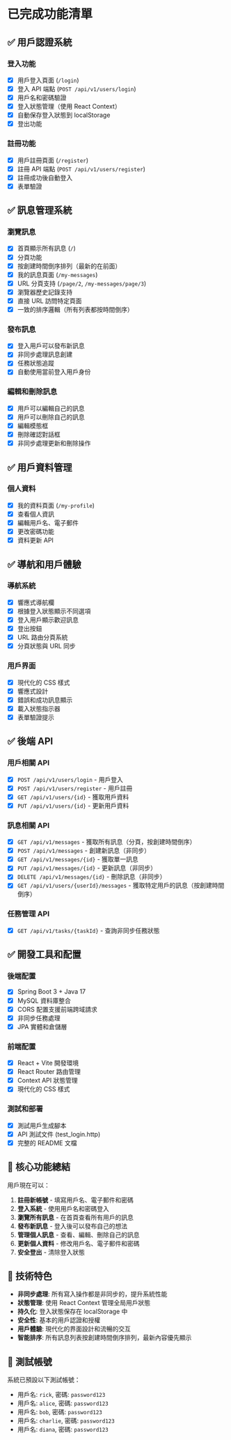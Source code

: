 # 已完成功能清單

## ✅ 用戶認證系統

### 登入功能
- [x] 用戶登入頁面 (`/login`)
- [x] 登入 API 端點 (`POST /api/v1/users/login`)
- [x] 用戶名和密碼驗證
- [x] 登入狀態管理（使用 React Context）
- [x] 自動保存登入狀態到 localStorage
- [x] 登出功能

### 註冊功能
- [x] 用戶註冊頁面 (`/register`)
- [x] 註冊 API 端點 (`POST /api/v1/users/register`)
- [x] 註冊成功後自動登入
- [x] 表單驗證

## ✅ 訊息管理系統

### 瀏覽訊息
- [x] 首頁顯示所有訊息 (`/`)
- [x] 分頁功能
- [x] 按創建時間倒序排列（最新的在前面）
- [x] 我的訊息頁面 (`/my-messages`)
- [x] URL 分頁支持 (`/page/2`, `/my-messages/page/3`)
- [x] 瀏覽器歷史記錄支持
- [x] 直接 URL 訪問特定頁面
- [x] 一致的排序邏輯（所有列表都按時間倒序）

### 發布訊息
- [x] 登入用戶可以發布新訊息
- [x] 非同步處理訊息創建
- [x] 任務狀態追蹤
- [x] 自動使用當前登入用戶身份

### 編輯和刪除訊息
- [x] 用戶可以編輯自己的訊息
- [x] 用戶可以刪除自己的訊息
- [x] 編輯模態框
- [x] 刪除確認對話框
- [x] 非同步處理更新和刪除操作

## ✅ 用戶資料管理

### 個人資料
- [x] 我的資料頁面 (`/my-profile`)
- [x] 查看個人資訊
- [x] 編輯用戶名、電子郵件
- [x] 更改密碼功能
- [x] 資料更新 API

## ✅ 導航和用戶體驗

### 導航系統
- [x] 響應式導航欄
- [x] 根據登入狀態顯示不同選項
- [x] 登入用戶顯示歡迎訊息
- [x] 登出按鈕
- [x] URL 路由分頁系統
- [x] 分頁狀態與 URL 同步

### 用戶界面
- [x] 現代化的 CSS 樣式
- [x] 響應式設計
- [x] 錯誤和成功訊息顯示
- [x] 載入狀態指示器
- [x] 表單驗證提示

## ✅ 後端 API

### 用戶相關 API
- [x] `POST /api/v1/users/login` - 用戶登入
- [x] `POST /api/v1/users/register` - 用戶註冊
- [x] `GET /api/v1/users/{id}` - 獲取用戶資料
- [x] `PUT /api/v1/users/{id}` - 更新用戶資料

### 訊息相關 API
- [x] `GET /api/v1/messages` - 獲取所有訊息（分頁，按創建時間倒序）
- [x] `POST /api/v1/messages` - 創建新訊息（非同步）
- [x] `GET /api/v1/messages/{id}` - 獲取單一訊息
- [x] `PUT /api/v1/messages/{id}` - 更新訊息（非同步）
- [x] `DELETE /api/v1/messages/{id}` - 刪除訊息（非同步）
- [x] `GET /api/v1/users/{userId}/messages` - 獲取特定用戶的訊息（按創建時間倒序）

### 任務管理 API
- [x] `GET /api/v1/tasks/{taskId}` - 查詢非同步任務狀態

## ✅ 開發工具和配置

### 後端配置
- [x] Spring Boot 3 + Java 17
- [x] MySQL 資料庫整合
- [x] CORS 配置支援前端跨域請求
- [x] 非同步任務處理
- [x] JPA 實體和倉儲層

### 前端配置
- [x] React + Vite 開發環境
- [x] React Router 路由管理
- [x] Context API 狀態管理
- [x] 現代化的 CSS 樣式

### 測試和部署
- [x] 測試用戶生成腳本
- [x] API 測試文件 (test_login.http)
- [x] 完整的 README 文檔

## 🎯 核心功能總結

用戶現在可以：

1. **註冊新帳號** - 填寫用戶名、電子郵件和密碼
2. **登入系統** - 使用用戶名和密碼登入
3. **瀏覽所有訊息** - 在首頁查看所有用戶的訊息
4. **發布新訊息** - 登入後可以發布自己的想法
5. **管理個人訊息** - 查看、編輯、刪除自己的訊息
6. **更新個人資料** - 修改用戶名、電子郵件和密碼
7. **安全登出** - 清除登入狀態

## 🔧 技術特色

- **非同步處理**: 所有寫入操作都是非同步的，提升系統性能
- **狀態管理**: 使用 React Context 管理全局用戶狀態
- **持久化**: 登入狀態保存在 localStorage 中
- **安全性**: 基本的用戶認證和授權
- **用戶體驗**: 現代化的界面設計和流暢的交互
- **智能排序**: 所有訊息列表按創建時間倒序排列，最新內容優先顯示

## 📝 測試帳號

系統已預設以下測試帳號：
- 用戶名: `rick`, 密碼: `password123`
- 用戶名: `alice`, 密碼: `password123`
- 用戶名: `bob`, 密碼: `password123`
- 用戶名: `charlie`, 密碼: `password123`
- 用戶名: `diana`, 密碼: `password123`
